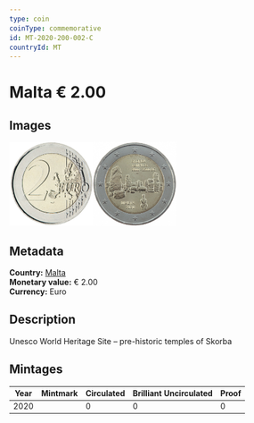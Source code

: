 ```yaml
---
type: coin
coinType: commemorative
id: MT-2020-200-002-C
countryId: MT
---
```


# Malta € 2.00

## Images

<img src="../../Images/common-2007-200.png" height="150" alt="Front image"><img src="Images/MT-2020-200-002.png" height="150" alt="Back image">

## Metadata

**Country:** [Malta](../../Countries/Malta/index.md)\
**Monetary value:** € 2.00\
**Currency:** Euro

## Description
Unesco World Heritage Site – pre-historic temples of Skorba

## Mintages

| Year | Mintmark | Circulated | Brilliant Uncirculated | Proof |
| ---- | -------- | ---------- | ---------------------- | ----- |
| 2020 | | 0 | 0 | 0 |
